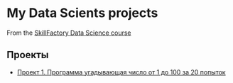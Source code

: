 # My Data Scients projects

From the [SkillFactory Data Science course](https://lms.skillfactory.ru/u/kee-per@bk.ru)

## Проекты

* [Проект 1. Программа угадывающая число от 1 до 100 за 20 попыток](https://github.com/Kee-per/Sf_data_scients/blob/main/New%20game/game20.py)